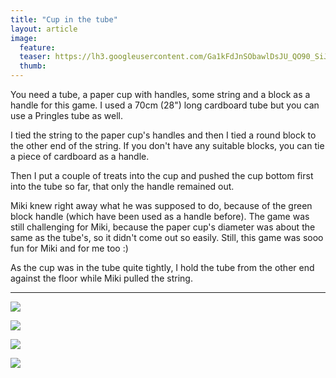 ```yaml
---
title: "Cup in the tube"
layout: article
image:
  feature:
  teaser: https://lh3.googleusercontent.com/Ga1kFdJnSObawlDsJU_QO90_SiJElFxPSystAXjDuyRprKPV_S_y0UjziCd4cPIkSiYGnDuDqd1-42PQhD1HbaPpIgICnWrlE_RTgdgt7_l-hBmp05gGclK7RYAYa2bDNPQvlKKy6oA-mii-1ok3_psMvhIjGuc6SqvEYNChXl8IpdwyYtxe4sXm_zd3csBLjHdFLUsvuDG7q6s6dYHwjujkfAhlg-KHWAxLBPUElb4iWqQL4xJQrQAp6hQF_Nzxeb82rr_h9kJG9i7bD5KjspDifcKqK0DA2aiTC9aDjD3cRb3IxChemYSifZzbLdvyh8oSkU1eAMEP7KMMnwCBe_arM5Lc0ODk38LkmW2Tg86Urbx6QGTroN5ITnhkXfsA9sc1kp6HREOGt33vk24zzDsxQsuNK6L4vIEp7ZPRggB7Czz1SBhiQvyUvVIYIEoPabarijuJYkBX2y8A8McseWEqcExU7SmyOojrRzfQXwc2iM-c7k_Gxld-04FNQs75zYgp7_3jkp3XziuyNEK9BM3Q-TZKf4j_a6pYLYEWe9w=w245
  thumb:
---
```


You need a tube, a paper cup with handles, some string and a block as a handle for this game. I used a 70cm (28") long cardboard tube but you can use a Pringles tube as well.

I tied the string to the paper cup's handles and then I tied a round block to the other end of the string. If you don't have any suitable blocks, you can tie a piece of cardboard as a handle.

Then I put a couple of treats into the cup and pushed the cup bottom first into the tube so far, that only the handle remained out.

Miki knew right away what he was supposed to do, because of the green block handle (which have been used as a handle before). The game was still challenging for Miki, because the paper cup's diameter was about the same as the tube's, so it didn't come out so easily. Still, this game was sooo fun for Miki and for me too :)

As the cup was in the tube quite tightly, I hold the tube from the other end against the floor while Miki pulled the string.

---

[![](https://lh3.googleusercontent.com/kWfNxuwQuI7BMevIj2k37cZrcEnPmMwfioZE_aAQYT6TbKDCyuV_q-B-_LQRJwAlmpinW0wzJvtOBSVQVIPHxr_XiRB0QLosabjE54iq6xzy4BwNCvajUZ2M2cssCdUlCaJnUjbZE2bmnz_cigsOidTucECx7JbTwLz5LQ12SOLrSiLMjaqFl3nZ0cU0qdoOcLiVTBtHDGJ8b5M4bTPHeRxCLVE1e0zpo_Qppd0DDDHYpczNp0J9FPkU3iMgPRsyboGN-Wk0NoeDob9T5K0ENfm6KslId2z9Sm-sFG32zCPRE-lpWd7nyCrkyDx_2CH_TkKjzVjTP79m4wKapmt6i6G2-F5MWd2GwY9856SRiDj1ADwZDDICkuxpW2iq-QLHojTf1ZDjz2BIzeLuyJjvROWz2jeDRCccd9eGKmOK9wBa1NQ5ByvyMH2VyP564vEMa_nf_NfXAbplLQPaxfI_w1hrru_addf5dauuyPFV7-_oF5uXQrOHAP5ABmGiYF02cNykA2ccJSHnbS03ps0oEb2_UD30gi_FSr83szCnl5U=w800)](https://lh3.googleusercontent.com/kWfNxuwQuI7BMevIj2k37cZrcEnPmMwfioZE_aAQYT6TbKDCyuV_q-B-_LQRJwAlmpinW0wzJvtOBSVQVIPHxr_XiRB0QLosabjE54iq6xzy4BwNCvajUZ2M2cssCdUlCaJnUjbZE2bmnz_cigsOidTucECx7JbTwLz5LQ12SOLrSiLMjaqFl3nZ0cU0qdoOcLiVTBtHDGJ8b5M4bTPHeRxCLVE1e0zpo_Qppd0DDDHYpczNp0J9FPkU3iMgPRsyboGN-Wk0NoeDob9T5K0ENfm6KslId2z9Sm-sFG32zCPRE-lpWd7nyCrkyDx_2CH_TkKjzVjTP79m4wKapmt6i6G2-F5MWd2GwY9856SRiDj1ADwZDDICkuxpW2iq-QLHojTf1ZDjz2BIzeLuyJjvROWz2jeDRCccd9eGKmOK9wBa1NQ5ByvyMH2VyP564vEMa_nf_NfXAbplLQPaxfI_w1hrru_addf5dauuyPFV7-_oF5uXQrOHAP5ABmGiYF02cNykA2ccJSHnbS03ps0oEb2_UD30gi_FSr83szCnl5U=s0)

[![](https://lh3.googleusercontent.com/ZhB5poeR6WLmc-JlG_aY75otSvVekSHhYviNTG53aCvOZMabVdTCta0pk0nYOVEWGNxllQGZM_AJb_NmhfjDDorQbme9RgNiMZe1wDJKu78PD-Svna0i4yrR4tByx11Db-MDp6OAKumOFDqyor8TcFN6iLPRnzrHE53b3KN3EexsNUC0revD-28hLHnXuDzKgY3D4w045MsuwjGY6TWiJlPWLbZW79OMbFy4xhSl8F3rJCcqmV6vtPdKWXxZd3eJhjrPKif1WRaERK2hP1Fh5839_z7amMPUqSUKKhtft6wZIgfdPNVdXEfb55M8Tv_aZTr9aTnYGNXgWpMk1z1dN9-7BYbKn69U83c5-oZa-MsH1SZcd8c2KJrh2rdtR6gScjhFyGg7rQmQAgwrgii6tijT39zIXfXvm4B8JZUE2fmr_VxzWjNgoWmBAUJlO5wxQRwDG-p-z6XJsjXiTRUxdMEUHZ5Y6YOIQxD87bMee5Zg6Wu9Q9EZT_QaQHACZ3IujOslPcHFr9J7mNH21All67iJ58RWHFJaJYPZFbL-RiA=w800)](https://lh3.googleusercontent.com/ZhB5poeR6WLmc-JlG_aY75otSvVekSHhYviNTG53aCvOZMabVdTCta0pk0nYOVEWGNxllQGZM_AJb_NmhfjDDorQbme9RgNiMZe1wDJKu78PD-Svna0i4yrR4tByx11Db-MDp6OAKumOFDqyor8TcFN6iLPRnzrHE53b3KN3EexsNUC0revD-28hLHnXuDzKgY3D4w045MsuwjGY6TWiJlPWLbZW79OMbFy4xhSl8F3rJCcqmV6vtPdKWXxZd3eJhjrPKif1WRaERK2hP1Fh5839_z7amMPUqSUKKhtft6wZIgfdPNVdXEfb55M8Tv_aZTr9aTnYGNXgWpMk1z1dN9-7BYbKn69U83c5-oZa-MsH1SZcd8c2KJrh2rdtR6gScjhFyGg7rQmQAgwrgii6tijT39zIXfXvm4B8JZUE2fmr_VxzWjNgoWmBAUJlO5wxQRwDG-p-z6XJsjXiTRUxdMEUHZ5Y6YOIQxD87bMee5Zg6Wu9Q9EZT_QaQHACZ3IujOslPcHFr9J7mNH21All67iJ58RWHFJaJYPZFbL-RiA=s0)

[![](https://lh3.googleusercontent.com/2L8BT7YEeG0kssJ1oT5SmloswKeSkeWaFQET1UIUGmQ6QQuTT3ot3fs_SAlLwpkwO1a978hR8mW7wdBCB3ieJU0_jJDZUgSiQrg1dFmLSDbWFgGhwseSr87o3IcC8QJulvM7b5lttDOqXUgmZc-EvttTTb-_uxdLWne3KkJP_3PTBgtOo8REfu270riUFbE2ORhC1bx4ZXFiTj7FL_2u4Pw_tRdLVgKXkmS64_0xjhKgPaPKAYvKzN7isW-PYcVjxwFSqS65L3oTBwrFj9v2KrNPLg2fcjXMPWndYf515fvjuDPFi62VqVXvhbcLQlfCVJIT5vfBcYbfZhE7ufe_V5Jj-g0D4QpO4dvQV86qCMx9tKBq1aKkVhF9d3W0UBn87_8jdF8r-hga1o1kaZq4l_GsEsZSy8Oodst5tDD_CUj50HgpzBdmQOk3blO5xmJYXE2IEMFzD5_VoYiDD7-9N2-D_AfKCJINN-bolPyHJij9XfFu0W8Yk2NL2xWRJs2cuUFtSIsrO-5v_S1looiNxrdstiM0teQkBJq385NSDgg=w800)](https://lh3.googleusercontent.com/2L8BT7YEeG0kssJ1oT5SmloswKeSkeWaFQET1UIUGmQ6QQuTT3ot3fs_SAlLwpkwO1a978hR8mW7wdBCB3ieJU0_jJDZUgSiQrg1dFmLSDbWFgGhwseSr87o3IcC8QJulvM7b5lttDOqXUgmZc-EvttTTb-_uxdLWne3KkJP_3PTBgtOo8REfu270riUFbE2ORhC1bx4ZXFiTj7FL_2u4Pw_tRdLVgKXkmS64_0xjhKgPaPKAYvKzN7isW-PYcVjxwFSqS65L3oTBwrFj9v2KrNPLg2fcjXMPWndYf515fvjuDPFi62VqVXvhbcLQlfCVJIT5vfBcYbfZhE7ufe_V5Jj-g0D4QpO4dvQV86qCMx9tKBq1aKkVhF9d3W0UBn87_8jdF8r-hga1o1kaZq4l_GsEsZSy8Oodst5tDD_CUj50HgpzBdmQOk3blO5xmJYXE2IEMFzD5_VoYiDD7-9N2-D_AfKCJINN-bolPyHJij9XfFu0W8Yk2NL2xWRJs2cuUFtSIsrO-5v_S1looiNxrdstiM0teQkBJq385NSDgg=s0)

[![](https://lh3.googleusercontent.com/mGzc8mUaAd0_Nns__wkcBb2lOSNsOenXMGnZTlNKazsL0Qieqbp21U6DQ35FQ1MGs3qHcXjmHx6o1ji9Fvu7tP2ExAl-FSKXpdqgA2ww-fr3QfqivFdVyaPtWANXIxQaI2Q4LS5ia3C4iIY63SjPTgSxmsQCtGHi01U3j7RM-4CnGrakzkkLmhdFN8WrGeWuc5GpXsqLSXVhsT-_4ng8je5gKA_S0FGtQbawXfyG-IEimE-g7_3LOLXC5s76F7NMz6XL11DGpTBr1XOB7XiVL5UWoUyazKoOIVjKn0wxucO2O4rAQxrQC0XclbuJMBmrnNwNl21Xcd4d3hrHKbsDkDdtr0EFSc_otbHIvzJluroaYQz4p4TJDeX46H-IilpidmObz1mEw5Ee6iVXxU9mqT-y3JPYhHMRKhyE1apJk9YHU6xuSzLaR8tGRM1x7HZ9k-aBlA69jdTW_SLkFHlJakZRh-e2Z0i1g3pHtYrSbry2rTpQvPezor8BS0xa23yM1iphV2KnDiPJ3j6S2CBW2PEUAXqFExV0lxS7YaKmHc0=w800)](https://lh3.googleusercontent.com/mGzc8mUaAd0_Nns__wkcBb2lOSNsOenXMGnZTlNKazsL0Qieqbp21U6DQ35FQ1MGs3qHcXjmHx6o1ji9Fvu7tP2ExAl-FSKXpdqgA2ww-fr3QfqivFdVyaPtWANXIxQaI2Q4LS5ia3C4iIY63SjPTgSxmsQCtGHi01U3j7RM-4CnGrakzkkLmhdFN8WrGeWuc5GpXsqLSXVhsT-_4ng8je5gKA_S0FGtQbawXfyG-IEimE-g7_3LOLXC5s76F7NMz6XL11DGpTBr1XOB7XiVL5UWoUyazKoOIVjKn0wxucO2O4rAQxrQC0XclbuJMBmrnNwNl21Xcd4d3hrHKbsDkDdtr0EFSc_otbHIvzJluroaYQz4p4TJDeX46H-IilpidmObz1mEw5Ee6iVXxU9mqT-y3JPYhHMRKhyE1apJk9YHU6xuSzLaR8tGRM1x7HZ9k-aBlA69jdTW_SLkFHlJakZRh-e2Z0i1g3pHtYrSbry2rTpQvPezor8BS0xa23yM1iphV2KnDiPJ3j6S2CBW2PEUAXqFExV0lxS7YaKmHc0=s0)
